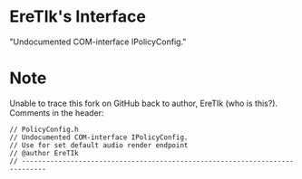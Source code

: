 # EreTIk's Interface
"Undocumented COM-interface IPolicyConfig."

# Note
Unable to trace this fork on GitHub back to author, EreTIk (who is this?). Comments in the header:
```// ----------------------------------------------------------------------------
// PolicyConfig.h
// Undocumented COM-interface IPolicyConfig.
// Use for set default audio render endpoint
// @author EreTIk
// ----------------------------------------------------------------------------
